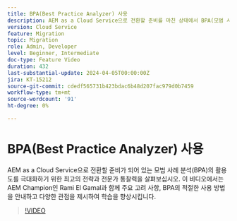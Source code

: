 ```yaml
---
title: BPA(Best Practice Analyzer) 사용
description: AEM as a Cloud Service으로 전환할 준비를 마친 상태에서 BPA(모범 사례 분석)의 활용도를 극대화하기 위한 전략을 살펴보십시오.
version: Cloud Service
feature: Migration
topic: Migration
role: Admin, Developer
level: Beginner, Intermediate
doc-type: Feature Video
duration: 432
last-substantial-update: 2024-04-05T00:00:00Z
jira: KT-15212
source-git-commit: cdedf565731b423bdac6b48d207fac979d0b7459
workflow-type: tm+mt
source-wordcount: '91'
ht-degree: 0%

---
```



# BPA(Best Practice Analyzer) 사용

AEM as a Cloud Service으로 전환할 준비가 되어 있는 모범 사례 분석(BPA)의 활용도를 극대화하기 위한 최고의 전략과 전문가 통찰력을 살펴보십시오. 이 비디오에서는 AEM Champion인 Rami El Gamal과 함께 주요 고려 사항, BPA의 적절한 사용 방법을 안내하고 다양한 관점을 제시하여 학습을 향상시킵니다.

>[!VIDEO](https://video.tv.adobe.com/v/3428022/?learn=on)
